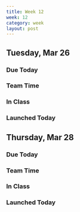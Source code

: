 ```yaml
---
title: Week 12 
week: 12
category: week
layout: post
---
```


## Tuesday, Mar 26

### Due Today

### Team Time

### In Class

### Launched Today


<!-- # # # # # # # # # # # # # # # # # # # # # # # # # # # -->

## Thursday, Mar 28

### Due Today

### Team Time

### In Class

### Launched Today


<!-- # # # # # # # # # # # # # # # # # # # # # # # # # # # -->

